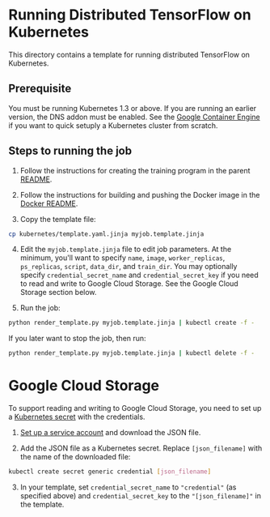 # Running Distributed TensorFlow on Kubernetes

This directory contains a template for running distributed TensorFlow on
Kubernetes.

## Prerequisite

You must be running Kubernetes 1.3 or above. If you are running an earlier
version, the DNS addon must be enabled. See the
[Google Container Engine](https://cloud.google.com/container-engine/) if you
want to quick setuply a Kubernetes cluster from scratch.

## Steps to running the job

1. Follow the instructions for creating the training program in the parent
   [README](../README.md).

2. Follow the instructions for building and pushing the Docker image in the
   [Docker README](../docker/README.md).

3. Copy the template file:

```sh
cp kubernetes/template.yaml.jinja myjob.template.jinja
```

4. Edit the `myjob.template.jinja` file to edit job parameters. At the minimum,
you'll want to specify `name`, `image`, `worker_replicas`, `ps_replicas`,
`script`, `data_dir`, and `train_dir`. You may optionally specify
`credential_secret_name` and `credential_secret_key` if you need to read and
write to Google Cloud Storage. See the Google Cloud Storage section below.

5. Run the job:

```sh
python render_template.py myjob.template.jinja | kubectl create -f -
```

If you later want to stop the job, then run:
```sh
python render_template.py myjob.template.jinja | kubectl delete -f -
```

# Google Cloud Storage

To support reading and writing to Google Cloud Storage, you need to set up
a [Kubernetes secret](http://kubernetes.io/docs/user-guide/secrets/) with the
credentials.

1. [Set up a service
   account](https://cloud.google.com/vision/docs/common/auth#set_up_a_service_account)
   and download the JSON file.

2. Add the JSON file as a Kubernetes secret. Replace `[json_filename]` with
   the name of the downloaded file:

```sh
kubectl create secret generic credential [json_filename]
```

3. In your template, set `credential_secret_name` to `"credential"` (as
   specified above) and `credential_secret_key` to the `"[json_filename]"` in
   the template.
